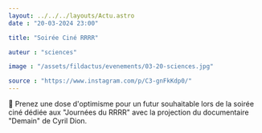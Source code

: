 ```yaml
---
layout: ../../../layouts/Actu.astro
date : "20-03-2024 23:00"

title: "Soirée Ciné RRRR"

auteur : "sciences"

image : "/assets/fildactus/evenements/03-20-sciences.jpg"

source : "https://www.instagram.com/p/C3-gnFkKdp0/"
---
```


🎥 Prenez une dose d'optimisme pour un futur souhaitable lors de la soirée ciné dédiée aux "Journées du RRRR" avec la projection du documentaire "Demain" de Cyril Dion.